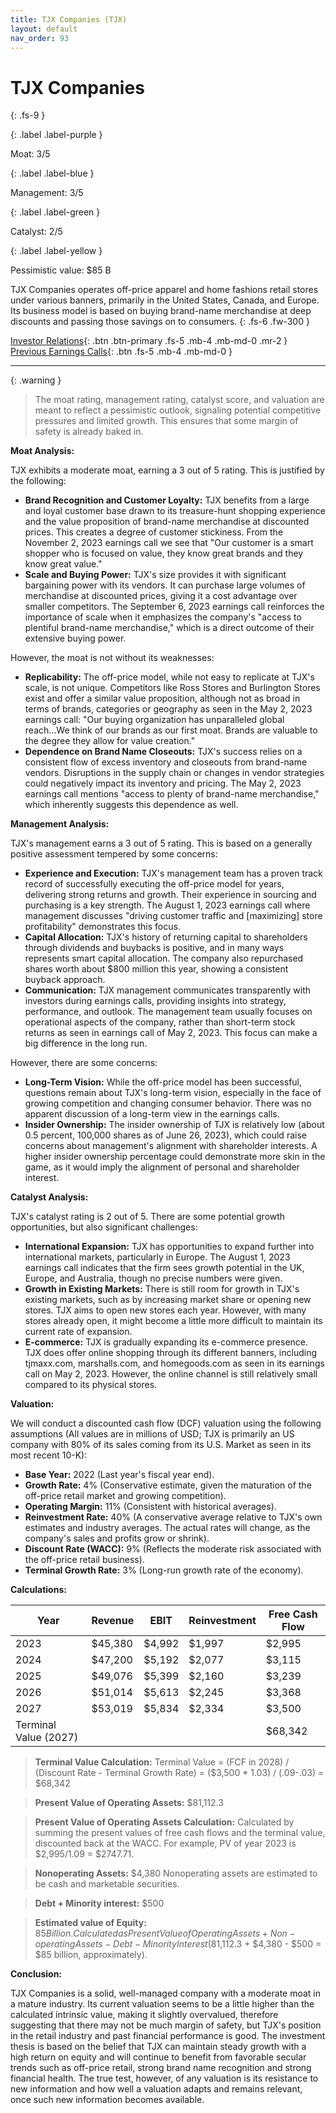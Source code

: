 ```yaml
---
title: TJX Companies (TJX)
layout: default
nav_order: 93
---
```


# TJX Companies
{: .fs-9 }

{: .label .label-purple }

Moat: 3/5

{: .label .label-blue }

Management: 3/5

{: .label .label-green }

Catalyst: 2/5

{: .label .label-yellow }

Pessimistic value: $85 B

TJX Companies operates off-price apparel and home fashions retail stores under various banners, primarily in the United States, Canada, and Europe.  Its business model is based on buying brand-name merchandise at deep discounts and passing those savings on to consumers.
{: .fs-6 .fw-300 }

[Investor Relations](https://www.google.com/search?q=TJX+investor+relations){: .btn .btn-primary .fs-5 .mb-4 .mb-md-0 .mr-2 }
[Previous Earnings Calls](https://discountingcashflows.com/company/TJX/transcripts/){: .btn .fs-5 .mb-4 .mb-md-0 }

---

{: .warning } 
>The moat rating, management rating, catalyst score, and valuation are meant to reflect a pessimistic outlook, signaling potential competitive pressures and limited growth. This ensures that some margin of safety is already baked in.


**Moat Analysis:**

TJX exhibits a moderate moat, earning a 3 out of 5 rating. This is justified by the following:

* **Brand Recognition and Customer Loyalty:** TJX benefits from a large and loyal customer base drawn to its treasure-hunt shopping experience and the value proposition of brand-name merchandise at discounted prices.  This creates a degree of customer stickiness. From the November 2, 2023 earnings call we see that "Our customer is a smart shopper who is focused on value, they know great brands and they know great value."
* **Scale and Buying Power:** TJX's size provides it with significant bargaining power with its vendors. It can purchase large volumes of merchandise at discounted prices, giving it a cost advantage over smaller competitors.  The September 6, 2023 earnings call reinforces the importance of scale when it emphasizes the company's "access to plentiful brand-name merchandise," which is a direct outcome of their extensive buying power.

However, the moat is not without its weaknesses:

* **Replicability:** The off-price model, while not easy to replicate at TJX's scale, is not unique.  Competitors like Ross Stores and Burlington Stores exist and offer a similar value proposition, although not as broad in terms of brands, categories or geography as seen in the May 2, 2023 earnings call: "Our buying organization has unparalleled global reach...We think of our brands as our first moat. Brands are valuable to the degree they allow for value creation."
* **Dependence on Brand Name Closeouts:** TJX's success relies on a consistent flow of excess inventory and closeouts from brand-name vendors. Disruptions in the supply chain or changes in vendor strategies could negatively impact its inventory and pricing. The May 2, 2023 earnings call mentions "access to plenty of brand-name merchandise," which inherently suggests this dependence as well.

**Management Analysis:**

TJX's management earns a 3 out of 5 rating.  This is based on a generally positive assessment tempered by some concerns:

* **Experience and Execution:**  TJX's management team has a proven track record of successfully executing the off-price model for years, delivering strong returns and growth. Their experience in sourcing and purchasing is a key strength.  The August 1, 2023 earnings call where management discusses "driving customer traffic and [maximizing] store profitability" demonstrates this focus.
* **Capital Allocation:** TJX's history of returning capital to shareholders through dividends and buybacks is positive, and in many ways represents smart capital allocation. The company also repurchased shares worth about $800 million this year, showing a consistent buyback approach.
* **Communication:** TJX management communicates transparently with investors during earnings calls, providing insights into strategy, performance, and outlook. The management team usually focuses on operational aspects of the company, rather than short-term stock returns as seen in earnings call of May 2, 2023. This focus can make a big difference in the long run.

However, there are some concerns:

* **Long-Term Vision:** While the off-price model has been successful, questions remain about TJX's long-term vision, especially in the face of growing competition and changing consumer behavior.  There was no apparent discussion of a long-term view in the earnings calls.
* **Insider Ownership:** The insider ownership of TJX is relatively low (about 0.5 percent, 100,000 shares as of June 26, 2023), which could raise concerns about management's alignment with shareholder interests.  A higher insider ownership percentage could demonstrate more skin in the game, as it would imply the alignment of personal and shareholder interest.

**Catalyst Analysis:**

TJX's catalyst rating is 2 out of 5. There are some potential growth opportunities, but also significant challenges:

* **International Expansion:**  TJX has opportunities to expand further into international markets, particularly in Europe.  The August 1, 2023 earnings call indicates that the firm sees growth potential in the UK, Europe, and Australia, though no precise numbers were given.
* **Growth in Existing Markets:**  There is still room for growth in TJX's existing markets, such as by increasing market share or opening new stores. TJX aims to open new stores each year.  However, with many stores already open, it might become a little more difficult to maintain its current rate of expansion.
* **E-commerce:** TJX is gradually expanding its e-commerce presence.   TJX does offer online shopping through its different banners, including tjmaxx.com, marshalls.com, and homegoods.com as seen in its earnings call on May 2, 2023. However, the online channel is still relatively small compared to its physical stores.

**Valuation:**

We will conduct a discounted cash flow (DCF) valuation using the following assumptions (All values are in millions of USD; TJX is primarily an US company with 80% of its sales coming from its U.S. Market as seen in its most recent 10-K):

* **Base Year:** 2022 (Last year's fiscal year end).  
* **Growth Rate:** 4% (Conservative estimate, given the maturation of the off-price retail market and growing competition).
* **Operating Margin:** 11% (Consistent with historical averages).
* **Reinvestment Rate:** 40% (A conservative average relative to TJX's own estimates and industry averages. The actual rates will change, as the company's sales and profits grow or shrink).
* **Discount Rate (WACC):** 9% (Reflects the moderate risk associated with the off-price retail business).
* **Terminal Growth Rate:** 3% (Long-run growth rate of the economy).

**Calculations:**

| Year | Revenue | EBIT | Reinvestment | Free Cash Flow |
|---|---|---|---|---|
| 2023 | $45,380 | $4,992 | $1,997 | $2,995 |
| 2024 | $47,200 | $5,192 | $2,077 | $3,115 |
| 2025 | $49,076 | $5,399 | $2,160 | $3,239 |
| 2026 | $51,014 | $5,613 | $2,245 | $3,368 |
| 2027 | $53,019 | $5,834 | $2,334 | $3,500 |
| Terminal Value (2027) |  |  |  | $68,342 |

>**Terminal Value Calculation:**  Terminal Value = (FCF in 2028) / (Discount Rate - Terminal Growth Rate) = ($3,500 * 1.03) / (.09-.03) = $68,342

>**Present Value of Operating Assets:** $81,112.3 

>**Present Value of Operating Assets Calculation:** Calculated by summing the present values of free cash flows and the terminal value, discounted back at the WACC. For example, PV of year 2023 is $2,995/1.09 = $2747.71.

>**Nonoperating Assets:** $4,380
> Nonoperating assets are estimated to be cash and marketable securities.

>**Debt + Minority interest:** $500

>**Estimated value of Equity:** $85 Billion.
> Calculated as Present Value of Operating Assets + Non-operating Assets - Debt - Minority Interest ($81,112.3 + $4,380 - $500 = $85 billion, approximately).

**Conclusion:**

TJX Companies is a solid, well-managed company with a moderate moat in a mature industry. Its current valuation seems to be a little higher than the calculated intrinsic value, making it slightly overvalued, therefore suggesting that there may not be much margin of safety, but TJX's position in the retail industry and past financial performance is good. The investment thesis is based on the belief that TJX can maintain steady growth with a high return on equity and will continue to benefit from favorable secular trends such as off-price retail, strong brand name recognition and strong financial health.  The true test, however, of any valuation is its resistance to new information and how well a valuation adapts and remains relevant, once such new information becomes available.